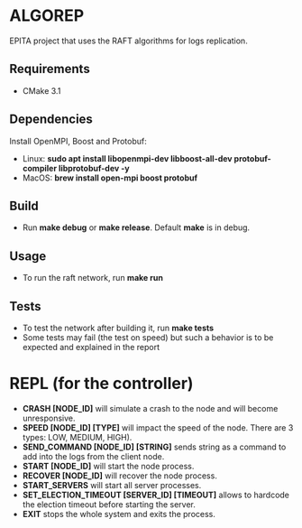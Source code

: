 # ALGOREP

EPITA project that uses the RAFT algorithms for logs replication.

## Requirements

- CMake 3.1

## Dependencies

Install OpenMPI, Boost and Protobuf:

- Linux: **sudo apt install libopenmpi-dev libboost-all-dev protobuf-compiler libprotobuf-dev -y**
- MacOS: **brew install open-mpi boost protobuf**

## Build

- Run **make debug** or **make release**. Default **make** is in debug.

## Usage

- To run the raft network, run **make run**

## Tests

- To test the network after building it, run **make tests**
- Some tests may fail (the test on speed) but such a behavior is to be expected and explained in the report

# REPL (for the controller)

- **CRASH [NODE_ID]** will simulate a crash to the node and will become unresponsive.
- **SPEED [NODE_ID] [TYPE]** will impact the speed of the node. There are 3 types: LOW, MEDIUM, HIGH).
- **SEND_COMMAND [NODE_ID] [STRING]** sends string as a command to add into the logs from the client node.
- **START [NODE_ID]** will start the node process.
- **RECOVER [NODE_ID]** will recover the node process.
- **START_SERVERS** will start all server processes.
- **SET_ELECTION_TIMEOUT [SERVER_ID] [TIMEOUT]** allows to hardcode the election timeout before starting the server.
- **EXIT** stops the whole system and exits the process.
